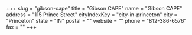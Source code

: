 +++
slug = "gibson-cape"
title = "Gibson CAPE"
name = "Gibson CAPE"
address = "115 Prince Street"
cityIndexKey = "city-in-princeton"
city = "Princeton"
state = "IN"
postal = ""
website = ""
phone = "812-386-6576"
fax = ""
+++

